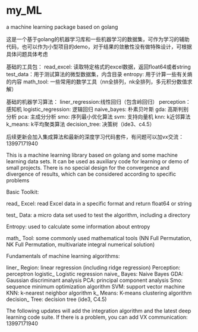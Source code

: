# my_ML
a machine learning package based on golang

这是一个基于golang的机器学习库和一些机器学习的数据集，可作为学习的辅助代码，也可以作为小型项目的demo，对于结果的敛散性没有做特殊设计，可根据具体问题具体考虑

基础的工具包：
read_excel: 读取特定格式的excel数据，返回float64或者string
test_data：用于测试算法的微型数据集，内含目录
entropy: 用于计算一些有关熵的内容
math_tool: 一些常用的数学工具（nn全排列，nk全排列，多元积分数值求解）

基础的机器学习算法：
liner_regression:线性回归（包含岭回归）
perception：感知机
logistic_regression: 逻辑回归
naive_bayes: 朴素贝叶斯
gda: 高斯判别分析
pca: 主成分分析
smo: 序列最小优化算法
svm: 支持向量机
knn: k近邻算法
k_means: k平均聚类算法
decision_tree: 决策树（ide3、c4.5）

后续更新会加入集成算法和最新的深度学习代码套件，有问题可以加vx交流：13997171940


This is a machine learning library based on golang and some machine learning data sets. It can be used as auxiliary code for learning or demo of small projects. There is no special design for the convergence and divergence of results, which can be considered according to specific problems



Basic Toolkit:

read_ Excel: read Excel data in a specific format and return float64 or string

test_ Data: a micro data set used to test the algorithm, including a directory

Entropy: used to calculate some information about entropy

math_ Tool: some commonly used mathematical tools (NN Full Permutation, NK Full Permutation, multivariate integral numerical solution)



Fundamentals of machine learning algorithms:

liner_ Region: linear regression (including ridge regression)
Perception: perceptron
logistic_ Logistic regression
naive_ Bayes: Naive Bayes
GDA: Gaussian discriminant analysis
PCA: principal component analysis
Smo: sequence minimum optimization algorithm
SVM: support vector machine
KNN: k-nearest neighbor algorithm
k_ Means: K-means clustering algorithm
decision_ Tree: decision tree (ide3, C4.5)



The following updates will add the integration algorithm and the latest deep learning code suite. If there is a problem, you can add VX communication: 13997171940
